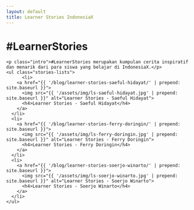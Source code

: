 ```yaml
---
layout: default
title: Learner Stories IndonesiaX
---
```


<div class="post">
	<h1 class="pageTitle">#LearnerStories</h1>
	
	<p class="intro">#LearnerStories merupakan kumpulan cerita inspiratif dan menarik dari para siswa yang belajar di IndonesiaX.</p>
	<ul class="stories-lists">
		  <li>
        <a href="{{ '/blog/learner-stories-saeful-hidayat/' | prepend: site.baseurl }}">
          <img src="{{ '/assets/img/ls-saeful-hidayat.jpg' | prepend: site.baseurl }}" alt="Learner Stories - Saeful Hidayat">
          <h4>Learner Stories - Saeful Hidayat</h4>
        </a>
      </li>
      <li>
        <a href="{{ '/blog/learner-stories-ferry-doringin/' | prepend: site.baseurl }}">
          <img src="{{ '/assets/img/ls-ferry-doringin.jpg' | prepend: site.baseurl }}" alt="Learner Stories - Ferry Doringin">
          <h4>Learner Stories - Ferry Doringin</h4>
        </a>
      </li>
      <li>
        <a href="{{ '/blog/learner-stories-soerjo-winarto/' | prepend: site.baseurl }}">
          <img src="{{ '/assets/img/ls-soerjo-winarto.jpg' | prepend: site.baseurl }}" alt="Learner Stories - Soerjo Winarto">
          <h4>Learner Stories - Soerjo Winarto</h4>
        </a>
      </li>
  	</ul>
</div>